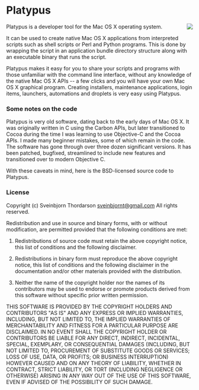 # Platypus

<img align="right" src="https://raw.githubusercontent.com/sveinbjornt/Platypus/master/Documentation/images/platypus.png" style="float: right; margin-left: 30px;">

Platypus is a developer tool for the Mac OS X operating system. 

It can be used to create native Mac OS X applications from interpreted 
scripts such as shell scripts or Perl and Python programs. This is done 
by wrapping the script in an application bundle directory structure 
along with an executable binary that runs the script.

Platypus makes it easy for you to share your scripts and programs 
with those unfamiliar with the command line interface, without any 
knowledge of the native Mac OS X APIs -- a few clicks and you will have 
your own Mac OS X graphical program. Creating installers, maintenance 
applications, login items, launchers, automations and droplets is 
very easy using Platypus.


### Some notes on the code

Platypus is very old software, dating back to the early days 
of Mac OS X.  It was originally written in C using the 
Carbon APIs, but later transitioned to Cocoa during the 
time I was learning to use Objective-C and the Cocoa 
APIs. I made many beginner mistakes, some of which 
remain in the code.  The software has gone through over 
three dozen significant versions. It has been patched,
bugfixed, streamlined to include new features and 
transitioned over to modern Objective C.

With these caveats in mind, here is the BSD-licensed 
source code to Platypus.


### License 

Copyright (c) Sveinbjorn Thordarson <sveinbjornt@gmail.com>
All rights reserved.

Redistribution and use in source and binary forms, with or without modification,
are permitted provided that the following conditions are met:

1. Redistributions of source code must retain the above copyright notice, this
list of conditions and the following disclaimer.

2. Redistributions in binary form must reproduce the above copyright notice, this
list of conditions and the following disclaimer in the documentation and/or other
materials provided with the distribution.

3. Neither the name of the copyright holder nor the names of its contributors may
be used to endorse or promote products derived from this software without specific
prior written permission.

THIS SOFTWARE IS PROVIDED BY THE COPYRIGHT HOLDERS AND CONTRIBUTORS "AS IS" AND
ANY EXPRESS OR IMPLIED WARRANTIES, INCLUDING, BUT NOT LIMITED TO, THE IMPLIED
WARRANTIES OF MERCHANTABILITY AND FITNESS FOR A PARTICULAR PURPOSE ARE DISCLAIMED.
IN NO EVENT SHALL THE COPYRIGHT HOLDER OR CONTRIBUTORS BE LIABLE FOR ANY DIRECT,
INDIRECT, INCIDENTAL, SPECIAL, EXEMPLARY, OR CONSEQUENTIAL DAMAGES (INCLUDING, BUT
NOT LIMITED TO, PROCUREMENT OF SUBSTITUTE GOODS OR SERVICES; LOSS OF USE, DATA, OR
PROFITS; OR BUSINESS INTERRUPTION) HOWEVER CAUSED AND ON ANY THEORY OF LIABILITY,
WHETHER IN CONTRACT, STRICT LIABILITY, OR TORT (INCLUDING NEGLIGENCE OR OTHERWISE)
ARISING IN ANY WAY OUT OF THE USE OF THIS SOFTWARE, EVEN IF ADVISED OF THE
POSSIBILITY OF SUCH DAMAGE.

